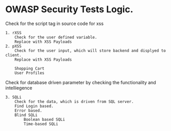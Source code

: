 # OWASP Security Tests Logic.

Check for the script tag in source code for xss

	1. rXSS
		Check for the user defined variable.
		Replace with XSS Payloads
	2. pXSS
		Check for the user input, which will store backend and displyed to client.
		Replace with XSS Payloads

		Shopping Cart
		User Profiles

Check for database driven parameter by checking the functionality and intelliegence

	3. SQLi
		Check for the data, which is driven from SQL server.
		Find Login based.
		Error based.
		Blind SQLi
			Boolean based SQLi
			Time-based SQLi
